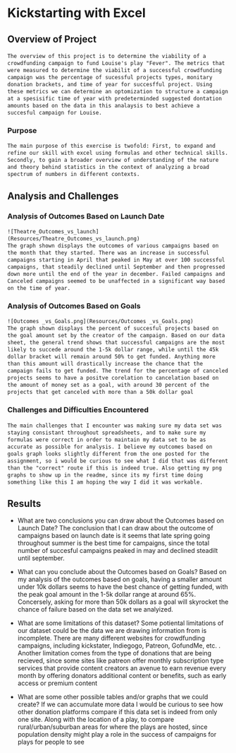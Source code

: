 # Kickstarting with Excel

## Overview of Project
    The overview of this project is to determine the viability of a crowdfunding campaign to fund Louise's play "Fever". The metrics that were measured to determine the viabilit of a successful crowdfunding campaign was the percentage of sucessful projects types, monitary donation brackets, and time of year for succesfful project. Using these metrics we can determine an optomization to structure a campaign at a spesisific time of year with predeterminded suggested dontation amounts based on the data in this analaysis to best achieve a succesful campaign for Louise.

### Purpose
    The main purpose of this exercise is twofold: First, to expand and refine our skill with excel using formulas and other technical skills. Secondly, to gain a broader overview of understanding of the nature and theory behind statistics in the context of analyzing a broad spectrum of numbers in different contexts.
## Analysis and Challenges

### Analysis of Outcomes Based on Launch Date
    ![Theatre_Outcomes_vs_launch](Resources/Theatre_Outcomes_vs_launch.png)
    The graph shown displays the outcomes of various campaigns based on the month that they started. There was an increase in successful campaigns starting in April that peaked in May at over 100 successful campaigns, that steadily declined until September and then progressed down more until the end of the year in december. Failed campaigns and Canceled campaigns seemed to be unaffected in a significant way based on the time of year.
### Analysis of Outcomes Based on Goals
    ![Outcomes _vs_Goals.png](Resources/Outcomes _vs_Goals.png)
    The graph shown displays the percent of succesful projects based on the goal amount set by the creator of the campaign. Based on our data sheet, the general trend shows that successful campaigns are the most likely to succede around the 1-5k dollar range, while until the 45k dollar bracket will remain around 50% to get funded. Anything more than this amount will drastically increase the chance that the campaign fails to get funded. The trend for the percentage of canceled projects seems to have a positve corelation to cancelation based on the amount of money set as a goal, with around 30 percent of the projects that get canceled with more than a 50k dollar goal
### Challenges and Difficulties Encountered
    The main challenges that I encounter was making sure my data set was staying consistant throughout spreadsheets, and to make sure my formulas were correct in order to maintain my data set to be as accurate as possible for analysis. I believe my outcomes based on goals graph looks slightly different from the one posted for the assignment, so i would be curious to see what I did that was different than the "correct" route if this is indeed true. Also getting my png graphs to show up in the readme, since its my first time doing something like this I am hoping the way I did it was workable.

## Results

- What are two conclusions you can draw about the Outcomes based on Launch Date?
    The conclusion that I can draw about the outcome of campaigns based on launch date is it seems that late spring going throughout summer is the best time for campaigns, since the total number of succesful campaigns peaked in may and declined steadilt until september. 

- What can you conclude about the Outcomes based on Goals?
    Based on my analysis of the outcomes based on goals, having a smaller amount under 10k dollars seems to have the best chance of getting funded, with the peak goal amount in the 1-5k dollar range at around 65%. Concersely, asking for more than 50k dollars as a goal will skyrocket the chance of failure based on the data set we analyized.

- What are some limitations of this dataset?
    Some potiental limitations of our dataset could be the data we are drawing information from is incomplete. There are many different websites for crowdfunding campaigns, including kickstater, Indiegogo, Patreon, GofundMe, etc. . Another limitation comes from the type of donations that are being recieved, since some sites like patreon offer monthly subscription type services that provide content creators an avenue to earn revenue every month by offering donators additional content or benefits, such as early access or premium content
    
- What are some other possible tables and/or graphs that we could create?
    If we can accumulate more data I would be curious to see how other donation platforms compare if this data set is indeed from only one site. Along with the location of a play, to compare rural/urban/suburban areas for where the plays are hosted, since population density might play a role in the success of campaigns for plays for people to see
